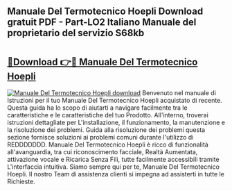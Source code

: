 ## Manuale Del Termotecnico Hoepli Download gratuit PDF - Part-LO2 Italiano Manuale del proprietario del servizio S68kb

# <h2><a href="http://dfdi9gi.blite.top/?on=Manuale+Del+Termotecnico+Hoepli">🔗Download 👉🔴 Manuale Del Termotecnico Hoepli</a></h2>

[![Manuale Del Termotecnico Hoepli download](https://i.imgur.com/lujVjoI.png)](http://dfdi9gi.blite.top/?on=Manuale+Del+Termotecnico+Hoepli)
Benvenuto nel manuale di Istruzioni per il tuo Manuale Del Termotecnico Hoepli acquistato di recente. Questa guida ha lo scopo di aiutarti a navigare facilmente tra le caratteristiche e le caratteristiche del tuo Prodotto. All'interno, troverai istruzioni dettagliate per L'installazione, il funzionamento, la manutenzione e la risoluzione dei problemi. Guida alla risoluzione dei problemi questa sezione fornisce soluzioni ai problemi comuni durante l'utilizzo di REDDDDDDD. Manuale Del Termotecnico Hoepli è ricco di funzionalità all'avanguardia, tra cui riconoscimento facciale, Realtà Aumentata, attivazione vocale e Ricarica Senza Fili, tutte facilmente accessibili tramite L'interfaccia intuitiva. Siamo sempre qui per te, Manuale Del Termotecnico Hoepli. Il nostro Team di assistenza clienti si impegna ad assisterti in tutte le Richieste.
